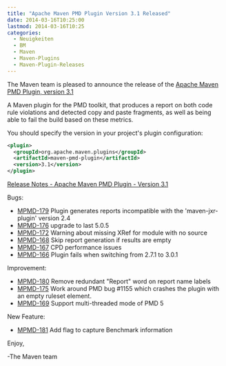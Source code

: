 ```yaml
---
title: "Apache Maven PMD Plugin Version 3.1 Released"
date: 2014-03-16T10:25:00
lastmod: 2014-03-16T10:25
categories:
  - Neuigkeiten
  - BM
  - Maven
  - Maven-Plugins
  - Maven-Plugin-Releases
---
```

The Maven team is pleased to announce the release of the 
[Apache Maven PMD Plugin, version 3.1](http://maven.apache.org/plugins/maven-pmd-plugin/)

A Maven plugin for the PMD toolkit, that produces a report on both code rule violations 
and detected copy and paste fragments, as well as being able to fail the build based on these metrics.


You should specify the version in your project's plugin configuration:

```xml
<plugin>
  <groupId>org.apache.maven.plugins</groupId>
  <artifactId>maven-pmd-plugin</artifactId>
  <version>3.1</version>
</plugin>
```

<!-- more -->

[Release Notes - Apache Maven PMD Plugin - Version 3.1]()

Bugs:

 * [MPMD-179](https://issues.apache.org/jira/browse/MPMD-179) Plugin generates reports incompatible with the 'maven-jxr-plugin' version 2.4
 * [MPMD-176](https://issues.apache.org/jira/browse/MPMD-176) upgrade to last 5.0.5
 * [MPMD-172](https://issues.apache.org/jira/browse/MPMD-172) Warning about missing XRef for module with no source
 * [MPMD-168](https://issues.apache.org/jira/browse/MPMD-168) Skip report generation if results are empty
 * [MPMD-167](https://issues.apache.org/jira/browse/MPMD-167) CPD performance issues
 * [MPMD-166](https://issues.apache.org/jira/browse/MPMD-166) Plugin fails when switching from 2.7.1 to 3.0.1

Improvement:

 * [MPMD-180](https://issues.apache.org/jira/browse/MPMD-180) Remove redundant "Report" word on report name labels
 * [MPMD-175](https://issues.apache.org/jira/browse/MPMD-175) Work around PMD bug #1155 which crashes the plugin with an empty ruleset element.
 * [MPMD-169](https://issues.apache.org/jira/browse/MPMD-169) Support multi-threaded mode of PMD 5

New Feature:

 * [MPMD-181](https://issues.apache.org/jira/browse/MPMD-181) Add flag to capture Benchmark information


Enjoy,

-The Maven team

